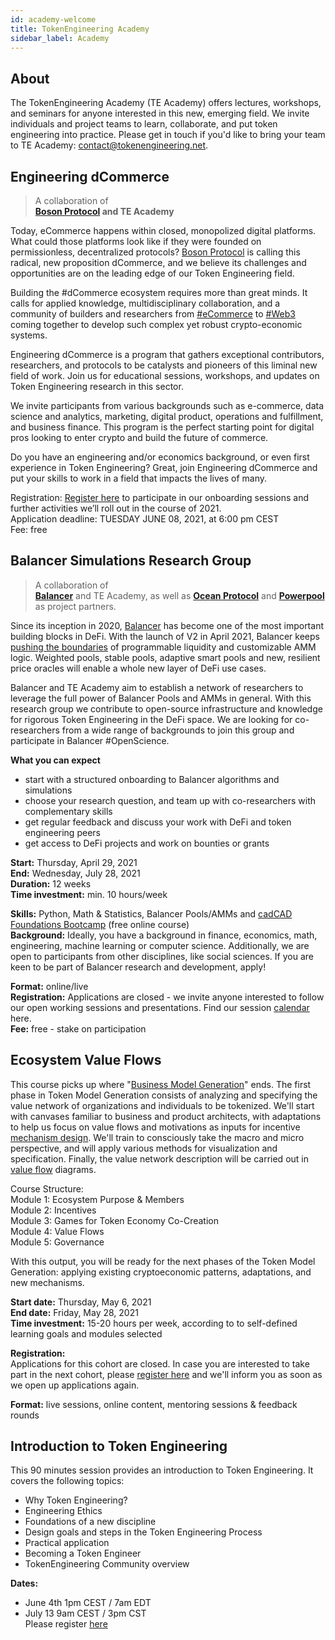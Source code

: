 ```yaml
---
id: academy-welcome
title: TokenEngineering Academy
sidebar_label: Academy
---
```

## About

The TokenEngineering Academy (TE Academy) offers lectures, workshops, and seminars for anyone interested in this new, emerging field. We invite individuals and project teams to learn, collaborate, and put token engineering into practice. Please get in touch if you'd like to bring your team to TE Academy: <contact@tokenengineering.net>.  


## Engineering dCommerce

> A collaboration of  
> **[Boson Protocol](https://bosonprotocol.io) and TE Academy**

Today, eCommerce happens within closed, monopolized digital platforms. What could those platforms look like if they were founded on permissionless, decentralized protocols? [Boson Protocol](https://www.bosonprotocol.io) is calling this radical, new proposition dCommerce, and we believe its challenges and opportunities are on the leading edge of our Token Engineering field. 

Building the #dCommerce ecosystem requires more than great minds. It calls for applied knowledge, multidisciplinary collaboration, and a community of builders and researchers from [#eCommerce](https://twitter.com/hashtag/eCommerce?src=hashtag_click) to [#Web3](https://twitter.com/hashtag/Web3?src=hashtag_click) coming together to develop such complex yet robust crypto-economic systems.

Engineering dCommerce is a program that gathers exceptional contributors, researchers, and protocols to be catalysts and pioneers of this liminal new field of work. Join us for educational sessions, workshops, and updates on Token Engineering research in this sector.

We invite participants from various backgrounds such as e-commerce, data science and analytics, marketing, digital product, operations and fulfillment, and business finance. This program is the perfect starting point for digital pros looking to enter crypto and build the future of commerce.

Do you have an engineering and/or economics background, or even first experience in Token Engineering? Great, join Engineering dCommerce and put your skills to work in a field that impacts the lives of many.

Registration:
[Register here](https://forms.gle/g3L5WBLCRZLp7ezu8) to participate in our onboarding sessions and further activities we’ll roll out in the course of 2021.  
Application deadline: TUESDAY JUNE 08, 2021, at 6:00 pm CEST  
Fee: free


## Balancer Simulations Research Group

> A collaboration of  
> **[Balancer](https://balancer.finance/)** and TE Academy, 
as well as **[Ocean Protocol](https://oceanprotocol.com)** and **[Powerpool](https://powerpool.finance)** as project partners.

Since its inception in 2020, [Balancer](https://balancer.finance/) has become one of the most important building blocks in DeFi. With the launch of V2 in April 2021, Balancer keeps [pushing the boundaries](https://medium.com/balancer-protocol/balancer-v2-generalizing-amms-16343c4563ff) of programmable liquidity and customizable AMM logic. Weighted pools, stable pools, adaptive smart pools and new, resilient price oracles will enable a whole new layer of DeFi use cases.

Balancer and TE Academy aim to establish a network of researchers to leverage the full power of Balancer Pools and AMMs in general. With this research group we contribute to open-source infrastructure and knowledge for rigorous Token Engineering in the DeFi space. We are looking for co-researchers from a wide range of backgrounds to join this group and participate in Balancer #OpenScience. 

**What you can expect**
- start with a structured onboarding to Balancer algorithms and simulations
- choose your research question, and team up with co-researchers with complementary skills
- get regular feedback and discuss your work with DeFi and token engineering peers
- get access to DeFi projects and work on bounties or grants  

**Start:** Thursday, April 29, 2021  
**End:**  Wednesday, July 28, 2021  
**Duration:** 12 weeks  
**Time investment:** min. 10 hours/week  

**Skills:** Python, Math & Statistics, Balancer Pools/AMMs and [cadCAD Foundations Bootcamp](https://www.cadcad.education) (free online course)  
**Background:** Ideally, you have a background in finance, economics, math, engineering, machine learning or computer science. Additionally, we are open to participants from other disciplines, like social sciences. If you are keen to be part of Balancer research and development, apply!  

**Format:** online/live  
**Registration:** Applications are closed - we invite anyone interested to follow our open working sessions and presentations. Find our session [calendar](https://calendar.google.com/calendar/u/0/r?cid=NThubWhyaXNjYzc3bWVrbWU2YTMxNWJzY29AZ3JvdXAuY2FsZW5kYXIuZ29vZ2xlLmNvbQ) here.  
**Fee:** free - stake on participation  


## Ecosystem Value Flows

This course picks up where "[Business Model Generation](https://en.wikipedia.org/wiki/Business_Model_Canvas#cite_note-Osterwalder2010-3)" ends. The first phase in Token Model Generation consists of analyzing and specifying the value network of organizations and individuals to be tokenized. We'll start with canvases familiar to business and product architects, with adaptations to help us focus on value flows and motivations as inputs for incentive [mechanism design](https://en.wikipedia.org/wiki/Mechanism_design). We'll train to consciously take the macro and micro perspective, and will apply various methods for visualization and specification. Finally, the value network description will be carried out in [value flow](https://systemic2016.wordpress.com/system-dynamics-stock-and-flow-modelling/) diagrams.  

Course Structure:  
Module 1: Ecosystem Purpose & Members  
Module 2: Incentives  
Module 3: Games for Token Economy Co-Creation  
Module 4: Value Flows  
Module 5: Governance  

With this output, you will be ready for the next phases of the Token Model Generation: applying existing cryptoeconomic patterns, adaptations, and new mechanisms.  

**Start date:** Thursday, May 6, 2021  
**End date:** Friday, May 28, 2021  
**Time investment:** 15-20 hours per week, according to to self-defined learning goals and modules selected 

**Registration:**  
Applications for this cohort are closed.
In case you are interested to take part in the next cohort, please [register here](https://forms.gle/qPs7BCjh4tAADpfV7) and we'll inform you as soon as we open up applications again. 

**Format:** live sessions, online content, mentoring sessions & feedback rounds 


## Introduction to Token Engineering

This 90 minutes session provides an introduction to Token Engineering. It covers the following topics:  
- Why Token Engineering?
- Engineering Ethics
- Foundations of a new discipline
- Design goals and steps in the Token Engineering Process
- Practical application
- Becoming a Token Engineer
- TokenEngineering Community overview
  
**Dates:**  
- June 4th 1pm CEST / 7am EDT
- July 13 9am CEST / 3pm CST  
Please register [here](https://www.eventbrite.de/e/te-academy-introduction-to-token-engineering-tickets-157248170511)



 





